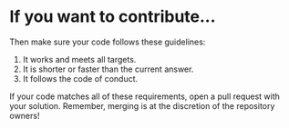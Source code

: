 # If you want to contribute...

Then make sure your code follows these guidelines:
1. It works and meets all targets.
2. It is shorter or faster than the current answer.
3. It follows the code of conduct.

If your code matches all of these requirements, open a pull request with your solution. Remember, merging is at the discretion of the repository owners!
